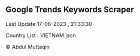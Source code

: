 

## Google Trends Keywords Scraper 
 
Last Update 17-06-2023 , 21:33:30

Country List :
VIETNAM.json



© Abdul Muttaqin 
